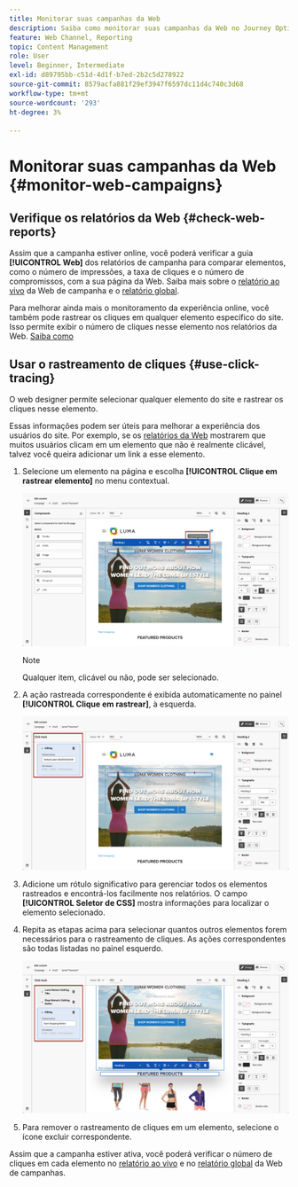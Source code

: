 ```yaml
---
title: Monitorar suas campanhas da Web
description: Saiba como monitorar suas campanhas da Web no Journey Optimizer
feature: Web Channel, Reporting
topic: Content Management
role: User
level: Beginner, Intermediate
exl-id: d89795bb-c51d-4d1f-b7ed-2b2c5d278922
source-git-commit: 8579acfa881f29ef3947f6597dc11d4c740c3d68
workflow-type: tm+mt
source-wordcount: '293'
ht-degree: 3%

---
```


# Monitorar suas campanhas da Web {#monitor-web-campaigns}

## Verifique os relatórios da Web {#check-web-reports}

Assim que a campanha estiver online, você poderá verificar a guia **[!UICONTROL Web]** dos relatórios de campanha para comparar elementos, como o número de impressões, a taxa de cliques e o número de compromissos, com a sua página da Web. Saiba mais sobre o [relatório ao vivo](../reports/campaign-live-report.md#web-tab) da Web de campanha e o [relatório global](../reports/campaign-global-report.md#web-tab).

Para melhorar ainda mais o monitoramento da experiência online, você também pode rastrear os cliques em qualquer elemento específico do site. Isso permite exibir o número de cliques nesse elemento nos relatórios da Web. [Saiba como](#use-click-tracing)

## Usar o rastreamento de cliques {#use-click-tracing}

O web designer permite selecionar qualquer elemento do site e rastrear os cliques nesse elemento.

Essas informações podem ser úteis para melhorar a experiência dos usuários do site. Por exemplo, se os [relatórios da Web](../reports/campaign-global-report.md#web-tab) mostrarem que muitos usuários clicam em um elemento que não é realmente clicável, talvez você queira adicionar um link a esse elemento.

1. Selecione um elemento na página e escolha **[!UICONTROL Clique em rastrear elemento]** no menu contextual.

   ![](assets/web-designer-click-track.png)

   >[!NOTE]
   >
   >Qualquer item, clicável ou não, pode ser selecionado.

1. A ação rastreada correspondente é exibida automaticamente no painel **[!UICONTROL Clique em rastrear]**, à esquerda.

   ![](assets/web-designer-click-track-pane.png)

1. Adicione um rótulo significativo para gerenciar todos os elementos rastreados e encontrá-los facilmente nos relatórios. O campo **[!UICONTROL Seletor de CSS]** mostra informações para localizar o elemento selecionado.

1. Repita as etapas acima para selecionar quantos outros elementos forem necessários para o rastreamento de cliques. As ações correspondentes são todas listadas no painel esquerdo.

   ![](assets/web-designer-click-tracking-actions.png)

1. Para remover o rastreamento de cliques em um elemento, selecione o ícone excluir correspondente.

Assim que a campanha estiver ativa, você poderá verificar o número de cliques em cada elemento no [relatório ao vivo](../reports/campaign-live-report.md#web-tab) e no [relatório global](../reports/campaign-global-report.md#web-tab) da Web de campanhas.

